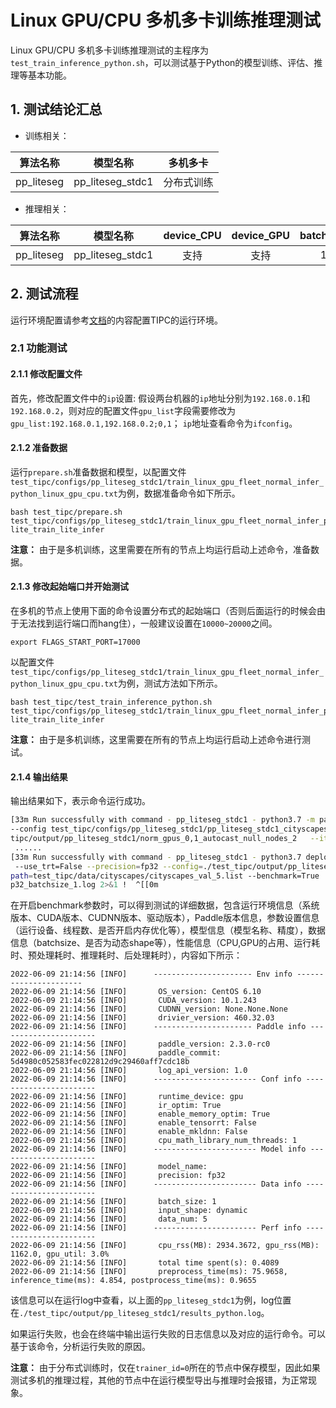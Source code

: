 # Linux GPU/CPU 多机多卡训练推理测试

Linux GPU/CPU 多机多卡训练推理测试的主程序为`test_train_inference_python.sh`，可以测试基于Python的模型训练、评估、推理等基本功能。

## 1. 测试结论汇总

- 训练相关：

| 算法名称 | 模型名称 | 多机多卡 |
|  :----: |   :----:  |    :----:  |
|  pp_liteseg    | pp_liteseg_stdc1     | 分布式训练 |


- 推理相关：

| 算法名称 | 模型名称 | device_CPU | device_GPU | batchsize |
|  :----:   |  :----: |   :----:   |  :----:  |   :----:   |
|  pp_liteseg  |  pp_liteseg_stdc1 |  支持 | 支持 | 1 |


## 2. 测试流程

运行环境配置请参考[文档](./install.md)的内容配置TIPC的运行环境。

### 2.1 功能测试

#### 2.1.1 修改配置文件

首先，修改配置文件中的`ip`设置:  假设两台机器的`ip`地址分别为`192.168.0.1`和`192.168.0.2`，则对应的配置文件`gpu_list`字段需要修改为`gpu_list:192.168.0.1,192.168.0.2;0,1`； `ip`地址查看命令为`ifconfig`。


#### 2.1.2 准备数据

运行`prepare.sh`准备数据和模型，以配置文件`test_tipc/configs/pp_liteseg_stdc1/train_linux_gpu_fleet_normal_infer_python_linux_gpu_cpu.txt`为例，数据准备命令如下所示。

```shell
bash test_tipc/prepare.sh test_tipc/configs/pp_liteseg_stdc1/train_linux_gpu_fleet_normal_infer_python_linux_gpu_cpu.txt lite_train_lite_infer
```

**注意：** 由于是多机训练，这里需要在所有的节点上均运行启动上述命令，准备数据。

#### 2.1.3 修改起始端口并开始测试

在多机的节点上使用下面的命令设置分布式的起始端口（否则后面运行的时候会由于无法找到运行端口而hang住），一般建议设置在`10000~20000`之间。

```shell
export FLAGS_START_PORT=17000
```

以配置文件`test_tipc/configs/pp_liteseg_stdc1/train_linux_gpu_fleet_normal_infer_python_linux_gpu_cpu.txt`为例，测试方法如下所示。

```shell
bash test_tipc/test_train_inference_python.sh  test_tipc/configs/pp_liteseg_stdc1/train_linux_gpu_fleet_normal_infer_python_linux_gpu_cpu.txt lite_train_lite_infer
```

**注意：** 由于是多机训练，这里需要在所有的节点上均运行启动上述命令进行测试。


#### 2.1.4 输出结果

输出结果如下，表示命令运行成功。

```bash
[33m Run successfully with command - pp_liteseg_stdc1 - python3.7 -m paddle.distributed.launch --ips=192.168.0.1,192.168.0.2 --gpus=0,1 train.py
--config test_tipc/configs/pp_liteseg_stdc1/pp_liteseg_stdc1_cityscapes_1024x512_160k.yml --do_eval --save_interval 500 --seed 100   --save_dir=./test_
tipc/output/pp_liteseg_stdc1/norm_gpus_0,1_autocast_null_nodes_2   --iters=20   --batch_size=2    !  
 ......
[33m Run successfully with command - pp_liteseg_stdc1 - python3.7 deploy/python/infer.py --save_dir ./test_tipc/output/pp_liteseg_stdc1/ --device=gpu
 --use_trt=False --precision=fp32 --config=./test_tipc/output/pp_liteseg_stdc1/norm_gpus_0,1_autocast_null_nodes_2//deploy.yaml --batch_size=1 --image_
path=test_tipc/data/cityscapes/cityscapes_val_5.list --benchmark=True   > ./test_tipc/output/pp_liteseg_stdc1/python_infer_gpu_usetrt_False_precision_f
p32_batchsize_1.log 2>&1 !  ^[[0m
```

在开启benchmark参数时，可以得到测试的详细数据，包含运行环境信息（系统版本、CUDA版本、CUDNN版本、驱动版本），Paddle版本信息，参数设置信息（运行设备、线程数、是否开启内存优化等），模型信息（模型名称、精度），数据信息（batchsize、是否为动态shape等），性能信息（CPU,GPU的占用、运行耗时、预处理耗时、推理耗时、后处理耗时），内容如下所示：

```
2022-06-09 21:14:56 [INFO]      ---------------------- Env info ----------------------  
2022-06-09 21:14:56 [INFO]       OS_version: CentOS 6.10  
2022-06-09 21:14:56 [INFO]       CUDA_version: 10.1.243  
2022-06-09 21:14:56 [INFO]       CUDNN_version: None.None.None  
2022-06-09 21:14:56 [INFO]       drivier_version: 460.32.03  
2022-06-09 21:14:56 [INFO]      ---------------------- Paddle info ----------------------  
2022-06-09 21:14:56 [INFO]       paddle_version: 2.3.0-rc0  
2022-06-09 21:14:56 [INFO]       paddle_commit: 5d4980c052583fec022812d9c29460aff7cdc18b  
2022-06-09 21:14:56 [INFO]       log_api_version: 1.0  
2022-06-09 21:14:56 [INFO]      ----------------------- Conf info -----------------------  
2022-06-09 21:14:56 [INFO]       runtime_device: gpu  
2022-06-09 21:14:56 [INFO]       ir_optim: True  
2022-06-09 21:14:56 [INFO]       enable_memory_optim: True  
2022-06-09 21:14:56 [INFO]       enable_tensorrt: False  
2022-06-09 21:14:56 [INFO]       enable_mkldnn: False  
2022-06-09 21:14:56 [INFO]       cpu_math_library_num_threads: 1  
2022-06-09 21:14:56 [INFO]      ----------------------- Model info ----------------------  
2022-06-09 21:14:56 [INFO]       model_name:  
2022-06-09 21:14:56 [INFO]       precision: fp32  
2022-06-09 21:14:56 [INFO]      ----------------------- Data info -----------------------  
2022-06-09 21:14:56 [INFO]       batch_size: 1  
2022-06-09 21:14:56 [INFO]       input_shape: dynamic  
2022-06-09 21:14:56 [INFO]       data_num: 5  
2022-06-09 21:14:56 [INFO]      ----------------------- Perf info -----------------------  
2022-06-09 21:14:56 [INFO]       cpu_rss(MB): 2934.3672, gpu_rss(MB): 1162.0, gpu_util: 3.0%  
2022-06-09 21:14:56 [INFO]       total time spent(s): 0.4089  
2022-06-09 21:14:56 [INFO]       preprocess_time(ms): 75.9658, inference_time(ms): 4.854, postprocess_time(ms): 0.9655
```

该信息可以在运行log中查看，以上面的`pp_liteseg_stdc1`为例，log位置在`./test_tipc/output/pp_liteseg_stdc1/results_python.log`。

如果运行失败，也会在终端中输出运行失败的日志信息以及对应的运行命令。可以基于该命令，分析运行失败的原因。

**注意：** 由于分布式训练时，仅在`trainer_id=0`所在的节点中保存模型，因此如果测试多机的推理过程，其他的节点中在运行模型导出与推理时会报错，为正常现象。
